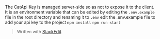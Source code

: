 The CatApi Key is managed server-side so as not to expose it to the client. It is an environment variable that can be edited by editing the ```.env.example``` file in the root directory and renaming it to ```.env```
edit the .env.example file to add your api key to the project
```npm install```
```npm run start```

> Written with [StackEdit](https://stackedit.io/).